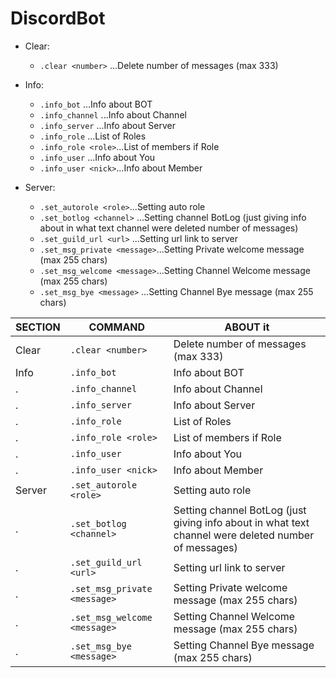 # DiscordBot

* Clear:
   * `.clear <number>`           ...Delete number of messages (max 333)

* Info:
   * `.info_bot`        ...Info about BOT
   * `.info_channel`    ...Info about Channel
   * `.info_server`    ...Info about Server
   * `.info_role`       ...List of Roles
   * `.info_role <role>`...List of members if Role
   * `.info_user`      ...Info about You
   * `.info_user <nick>`...Info about Member


* Server:
   * `.set_autorole <role>`...Setting auto role
   * `.set_botlog <channel>`     ...Setting channel BotLog (just giving info about in what text channel were deleted number of messages)
   * `.set_guild_url <url>`  ...Setting url link to server
   * `.set_msg_private <message>`...Setting Private welcome message (max 255 chars)
   * `.set_msg_welcome <message>`...Setting Channel Welcome message (max 255 chars)
   * `.set_msg_bye <message>`    ...Setting Channel Bye message (max 255 chars)

SECTION | COMMAND | ABOUT it
------------ | ------------- | -------------
Clear | `.clear <number>` | Delete number of messages (max 333)
Info | `.info_bot` | Info about BOT
. | `.info_channel` | Info about Channel
. | `.info_server` | Info about Server
. | `.info_role` | List of Roles
. | `.info_role <role>` | List of members if Role
. | `.info_user` | Info about You
. | `.info_user <nick>` | Info about Member
Server | `.set_autorole <role>` | Setting auto role
. | `.set_botlog <channel>` | Setting channel BotLog (just giving info about in what text channel were deleted number of messages)
. | `.set_guild_url <url>` | Setting url link to server
. | `.set_msg_private <message>` | Setting Private welcome message (max 255 chars)
. | `.set_msg_welcome <message>` | Setting Channel Welcome message (max 255 chars)
. | `.set_msg_bye <message>` | Setting Channel Bye message (max 255 chars)
